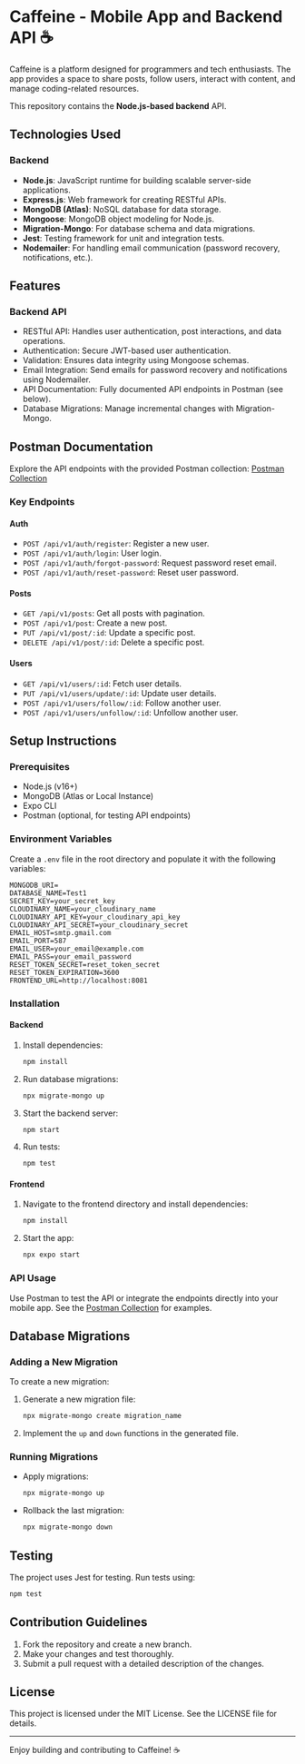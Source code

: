 # Caffeine - Mobile App and Backend API ☕

Caffeine is a platform designed for programmers and tech enthusiasts. The app provides a space to share posts, follow users, interact with content, and manage coding-related resources.

This repository contains the **Node.js-based backend** API.

## Technologies Used

### Backend
- **Node.js**: JavaScript runtime for building scalable server-side applications.
- **Express.js**: Web framework for creating RESTful APIs.
- **MongoDB (Atlas)**: NoSQL database for data storage.
- **Mongoose**: MongoDB object modeling for Node.js.
- **Migration-Mongo**: For database schema and data migrations.
- **Jest**: Testing framework for unit and integration tests.
- **Nodemailer**: For handling email communication (password recovery, notifications, etc.).

## Features


### Backend API
- RESTful API: Handles user authentication, post interactions, and data operations.
- Authentication: Secure JWT-based user authentication.
- Validation: Ensures data integrity using Mongoose schemas.
- Email Integration: Send emails for password recovery and notifications using Nodemailer.
- API Documentation: Fully documented API endpoints in Postman (see below).
- Database Migrations: Manage incremental changes with Migration-Mongo.

## Postman Documentation

Explore the API endpoints with the provided Postman collection:
[Postman Collection](https://martian-equinox-636176.postman.co/workspace/Caffeine~f37c04df-2be3-41d9-89ef-3345ceec60df/collection/30633673-da3be000-02f2-4816-b9bb-16c09b8eb191?action=share&creator=30633673)

### Key Endpoints
#### Auth
- `POST /api/v1/auth/register`: Register a new user.
- `POST /api/v1/auth/login`: User login.
- `POST /api/v1/auth/forgot-password`: Request password reset email.
- `POST /api/v1/auth/reset-password`: Reset user password.

#### Posts
- `GET /api/v1/posts`: Get all posts with pagination.
- `POST /api/v1/post`: Create a new post.
- `PUT /api/v1/post/:id`: Update a specific post.
- `DELETE /api/v1/post/:id`: Delete a specific post.

#### Users
- `GET /api/v1/users/:id`: Fetch user details.
- `PUT /api/v1/users/update/:id`: Update user details.
- `POST /api/v1/users/follow/:id`: Follow another user.
- `POST /api/v1/users/unfollow/:id`: Unfollow another user.

## Setup Instructions

### Prerequisites
- Node.js (v16+)
- MongoDB (Atlas or Local Instance)
- Expo CLI
- Postman (optional, for testing API endpoints)

### Environment Variables

Create a `.env` file in the root directory and populate it with the following variables:

```env
MONGODB_URI=
DATABASE_NAME=Test1
SECRET_KEY=your_secret_key
CLOUDINARY_NAME=your_cloudinary_name
CLOUDINARY_API_KEY=your_cloudinary_api_key
CLOUDINARY_API_SECRET=your_cloudinary_secret
EMAIL_HOST=smtp.gmail.com
EMAIL_PORT=587
EMAIL_USER=your_email@example.com
EMAIL_PASS=your_email_password
RESET_TOKEN_SECRET=reset_token_secret
RESET_TOKEN_EXPIRATION=3600
FRONTEND_URL=http://localhost:8081
```

### Installation

#### Backend
1. Install dependencies:
   ```bash
   npm install
   ```

2. Run database migrations:
   ```bash
   npx migrate-mongo up
   ```

3. Start the backend server:
   ```bash
   npm start
   ```

4. Run tests:
   ```bash
   npm test
   ```

#### Frontend
1. Navigate to the frontend directory and install dependencies:
   ```bash
   npm install
   ```

2. Start the app:
   ```bash
   npx expo start
   ```

### API Usage

Use Postman to test the API or integrate the endpoints directly into your mobile app. See the [Postman Collection](https://martian-equinox-636176.postman.co/workspace/Caffeine~f37c04df-2be3-41d9-89ef-3345ceec60df/collection/30633673-da3be000-02f2-4816-b9bb-16c09b8eb191?action=share&creator=30633673) for examples.

## Database Migrations

### Adding a New Migration
To create a new migration:

1. Generate a new migration file:
   ```bash
   npx migrate-mongo create migration_name
   ```

2. Implement the `up` and `down` functions in the generated file.

### Running Migrations
- Apply migrations:
  ```bash
  npx migrate-mongo up
  ```
- Rollback the last migration:
  ```bash
  npx migrate-mongo down
  ```

## Testing

The project uses Jest for testing. Run tests using:
```bash
npm test
```

## Contribution Guidelines

1. Fork the repository and create a new branch.
2. Make your changes and test thoroughly.
3. Submit a pull request with a detailed description of the changes.

## License

This project is licensed under the MIT License. See the LICENSE file for details.

---

Enjoy building and contributing to Caffeine! ☕


